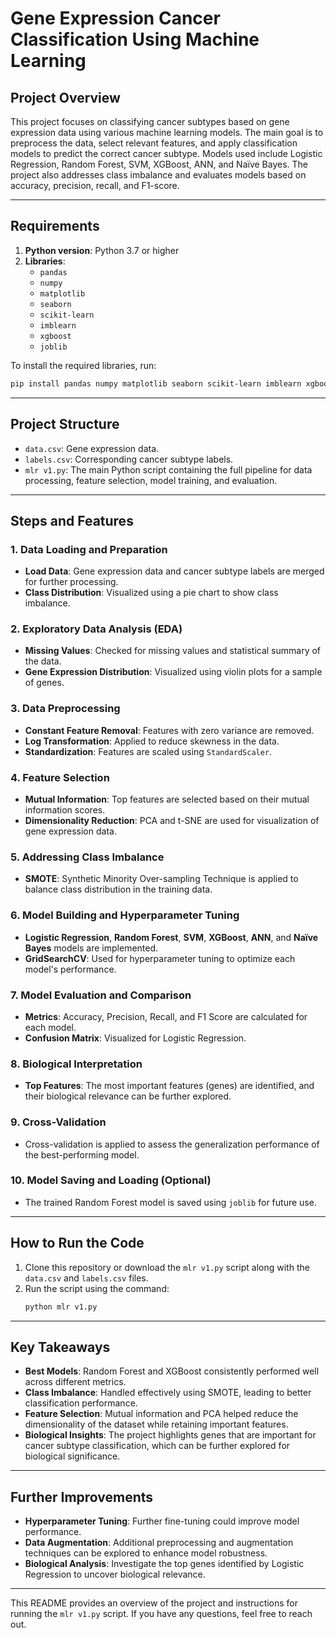 # **Gene Expression Cancer Classification Using Machine Learning**

## **Project Overview**

This project focuses on classifying cancer subtypes based on gene expression data using various machine learning models. The main goal is to preprocess the data, select relevant features, and apply classification models to predict the correct cancer subtype. Models used include Logistic Regression, Random Forest, SVM, XGBoost, ANN, and Naïve Bayes. The project also addresses class imbalance and evaluates models based on accuracy, precision, recall, and F1-score.

---

## **Requirements**

1. **Python version**: Python 3.7 or higher
2. **Libraries**:
   - `pandas`
   - `numpy`
   - `matplotlib`
   - `seaborn`
   - `scikit-learn`
   - `imblearn`
   - `xgboost`
   - `joblib`

To install the required libraries, run:
```bash
pip install pandas numpy matplotlib seaborn scikit-learn imblearn xgboost joblib
```

---

## **Project Structure**

- `data.csv`: Gene expression data.
- `labels.csv`: Corresponding cancer subtype labels.
- `mlr v1.py`: The main Python script containing the full pipeline for data processing, feature selection, model training, and evaluation.

---

## **Steps and Features**

### **1. Data Loading and Preparation**

- **Load Data**: Gene expression data and cancer subtype labels are merged for further processing.
- **Class Distribution**: Visualized using a pie chart to show class imbalance.

### **2. Exploratory Data Analysis (EDA)**

- **Missing Values**: Checked for missing values and statistical summary of the data.
- **Gene Expression Distribution**: Visualized using violin plots for a sample of genes.

### **3. Data Preprocessing**

- **Constant Feature Removal**: Features with zero variance are removed.
- **Log Transformation**: Applied to reduce skewness in the data.
- **Standardization**: Features are scaled using `StandardScaler`.

### **4. Feature Selection**

- **Mutual Information**: Top features are selected based on their mutual information scores.
- **Dimensionality Reduction**: PCA and t-SNE are used for visualization of gene expression data.

### **5. Addressing Class Imbalance**

- **SMOTE**: Synthetic Minority Over-sampling Technique is applied to balance class distribution in the training data.

### **6. Model Building and Hyperparameter Tuning**

- **Logistic Regression**, **Random Forest**, **SVM**, **XGBoost**, **ANN**, and **Naïve Bayes** models are implemented.
- **GridSearchCV**: Used for hyperparameter tuning to optimize each model's performance.

### **7. Model Evaluation and Comparison**

- **Metrics**: Accuracy, Precision, Recall, and F1 Score are calculated for each model.
- **Confusion Matrix**: Visualized for Logistic Regression.

### **8. Biological Interpretation**

- **Top Features**: The most important features (genes) are identified, and their biological relevance can be further explored.

### **9. Cross-Validation**

- Cross-validation is applied to assess the generalization performance of the best-performing model.

### **10. Model Saving and Loading (Optional)**

- The trained Random Forest model is saved using `joblib` for future use.

---

## **How to Run the Code**

1. Clone this repository or download the `mlr v1.py` script along with the `data.csv` and `labels.csv` files.
2. Run the script using the command:
   ```bash
   python mlr v1.py
   ```

---

## **Key Takeaways**

- **Best Models**: Random Forest and XGBoost consistently performed well across different metrics.
- **Class Imbalance**: Handled effectively using SMOTE, leading to better classification performance.
- **Feature Selection**: Mutual information and PCA helped reduce the dimensionality of the dataset while retaining important features.
- **Biological Insights**: The project highlights genes that are important for cancer subtype classification, which can be further explored for biological significance.

---

## **Further Improvements**

- **Hyperparameter Tuning**: Further fine-tuning could improve model performance.
- **Data Augmentation**: Additional preprocessing and augmentation techniques can be explored to enhance model robustness.
- **Biological Analysis**: Investigate the top genes identified by Logistic Regression to uncover biological relevance.

---

This README provides an overview of the project and instructions for running the `mlr v1.py` script. If you have any questions, feel free to reach out.